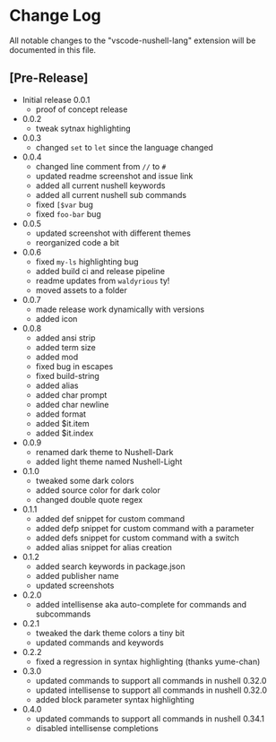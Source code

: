 # Change Log

All notable changes to the "vscode-nushell-lang" extension will be documented in this file.

## [Pre-Release]

- Initial release 0.0.1
  - proof of concept release
- 0.0.2
  - tweak sytnax highlighting
- 0.0.3
  - changed `set` to `let` since the language changed
- 0.0.4
  - changed line comment from `//` to `#`
  - updated readme screenshot and issue link
  - added all current nushell keywords
  - added all current nushell sub commands
  - fixed `[$var` bug
  - fixed `foo-bar` bug
- 0.0.5
  - updated screenshot with different themes
  - reorganized code a bit
- 0.0.6
  - fixed `my-ls` highlighting bug
  - added build ci and release pipeline
  - readme updates from `waldyrious` ty!
  - moved assets to a folder
- 0.0.7
  - made release work dynamically with versions
  - added icon
- 0.0.8
  - added ansi strip
  - added term size
  - added mod
  - fixed bug in escapes
  - fixed build-string
  - added alias
  - added char prompt
  - added char newline
  - added format
  - added $it.item
  - added $it.index
- 0.0.9
  - renamed dark theme to Nushell-Dark
  - added light theme named Nushell-Light
- 0.1.0
  - tweaked some dark colors
  - added source color for dark color
  - changed double quote regex
- 0.1.1
  - added def snippet for custom command
  - added defp snippet for custom command with a parameter
  - added defs snippet for custom command with a switch
  - added alias snippet for alias creation
- 0.1.2
  - added search keywords in package.json
  - added publisher name
  - updated screenshots
- 0.2.0
  - added intellisense aka auto-complete for commands and subcommands
- 0.2.1
  - tweaked the dark theme colors a tiny bit
  - updated commands and keywords
- 0.2.2
  - fixed a regression in syntax highlighting (thanks yume-chan)
- 0.3.0
  - updated commands to support all commands in nushell 0.32.0
  - updated intellisense to support all commands in nushell 0.32.0
  - added block parameter syntax highlighting
- 0.4.0
  - updated commands to support all commands in nushell 0.34.1
  - disabled intellisense completions
